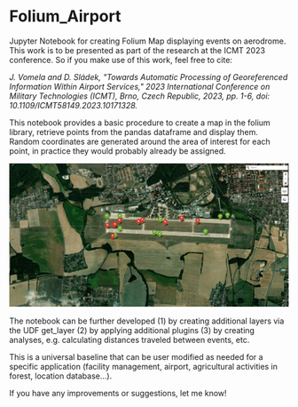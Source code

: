 # Folium_Airport
Jupyter Notebook for creating Folium Map displaying events on aerodrome. This work is to be presented as part of the research at the ICMT 2023 conference. So if you make use of this work, feel free to cite:

*J. Vomela and D. Sládek, "Towards Automatic Processing of Georeferenced Information Within Airport Services," 2023 International Conference on Military Technologies (ICMT), Brno, Czech Republic, 2023, pp. 1-6, doi: 10.1109/ICMT58149.2023.10171328.*

This notebook provides a basic procedure to create a map in the folium library, retrieve points from the pandas dataframe and display them. Random coordinates are generated around the area of interest for each point, in practice they would probably already be assigned.

![Folium output 27APR 2023](https://github.com/Sladekd/Folium_Airport/blob/main/App_crop.PNG)


The notebook can be further developed 
(1) by creating additional layers via the UDF get_layer
(2) by applying additional plugins
(3) by creating analyses, e.g. calculating distances traveled between events, etc.

This is a universal baseline that can be user modified as needed for a specific application (facility management, airport, agricultural activities in forest, location database...).


If you have any improvements or suggestions, let me know!
